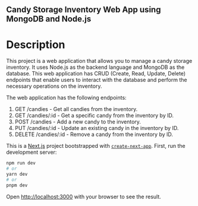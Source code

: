 
 
## Candy Storage Inventory Web App using MongoDB and Node.js
# Description 
This project is a web application that allows you to manage a candy storage inventory. It uses Node.js as the backend language and MongoDB as the database. This web application has CRUD (Create, Read, Update, Delete) endpoints that enable users to interact with the database and perform the necessary operations on the inventory.

The web application has the following endpoints:

1. GET /candies - Get all candies from the inventory.
2. GET /candies/:id - Get a specific candy from the inventory by ID.
3. POST /candies - Add a new candy to the inventory.
4. PUT /candies/:id - Update an existing candy in the inventory by ID.
5. DELETE /candies/:id - Remove a candy from the inventory by ID.  

This is a [Next.js](https://nextjs.org/) project bootstrapped with [`create-next-app`](https://github.com/vercel/next.js/tree/canary/packages/create-next-app).
First, run the development server:

```bash
npm run dev
# or
yarn dev
# or
pnpm dev
```

Open [http://localhost:3000](http://localhost:3000) with your browser to see the result.

